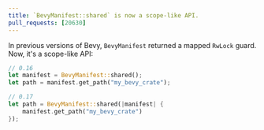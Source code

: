 ```yaml
---
title: `BevyManifest::shared` is now a scope-like API.
pull_requests: [20630]
---
```


In previous versions of Bevy, `BevyManifest` returned a mapped `RwLock` guard. Now, it's a scope-like API:

```rust
// 0.16
let manifest = BevyManifest::shared();
let path = manifest.get_path("my_bevy_crate");

// 0.17
let path = BevyManifest::shared(|manifest| {
    manifest.get_path("my_bevy_crate")
});
```
